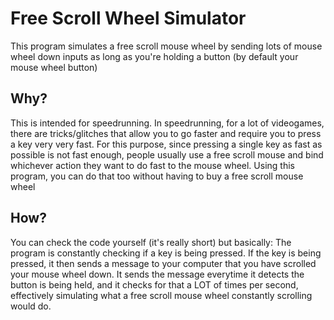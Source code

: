 # Free Scroll Wheel Simulator
This program simulates a free scroll mouse wheel by sending lots of mouse wheel down inputs as long as you're holding a button (by default your mouse wheel button)

## Why?
This is intended for speedrunning. In speedrunning, for a lot of videogames, there are tricks/glitches that allow you to go faster and require you to press a key very very fast. For this purpose, since pressing a single key as fast as possible is not fast enough, people usually use a free scroll mouse and bind whichever action they want to do fast to the mouse wheel.
Using this program, you can do that too without having to buy a free scroll mouse wheel

## How?
You can check the code yourself (it's really short) but basically:
The program is constantly checking if a key is being pressed. If the key is being pressed, it then sends a message to your computer that you have scrolled your mouse wheel down. It sends the message everytime it detects the button is being held, and it checks for that a LOT of times per second, effectively simulating what a free scroll mouse wheel constantly scrolling would do.
